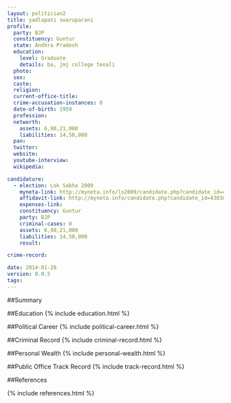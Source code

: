 ```yaml
---
layout: politician2
title: yadlapati swaruparani
profile: 
  party: BJP
  constituency: Guntur
  state: Andhra Pradesh
  education: 
    level: Graduate
    details: ba, jmj college tenali
  photo: 
  sex: 
  caste: 
  religion: 
  current-office-title: 
  crime-accusation-instances: 0
  date-of-birth: 1959
  profession: 
  networth: 
    assets: 6,90,21,000
    liabilities: 14,50,000
  pan: 
  twitter: 
  website: 
  youtube-interview: 
  wikipedia: 

candidature: 
  - election: Lok Sabha 2009
    myneta-link: http://myneta.info/ls2009/candidate.php?candidate_id=4383
    affidavit-link: http://myneta.info/candidate.php?candidate_id=4383&scan=original
    expenses-link: 
    constituency: Guntur 
    party: BJP
    criminal-cases: 0
    assets: 6,90,21,000
    liabilities: 14,50,000
    result:  

crime-record: 

date: 2014-01-28
version: 0.0.5
tags: 
---
```

##Summary


##Education
{% include education.html %}


##Political Career
{% include political-career.html %}


##Criminal Record
{% include criminal-record.html %}


##Personal Wealth
{% include personal-wealth.html %}


##Public Office Track Record
{% include track-record.html %}


##References


{% include references.html %}